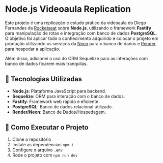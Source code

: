 # Node.js Videoaula Replication

Este projeto é uma replicação e estudo prático da videoaula do Diego Fernandes da [Rocketseat](https://www.rocketseat.com.br/) sobre **Node.js**, utilizando o framework **Fastify** para manipulação de rotas e integração com banco de dados **PostgreSQL**. O objetivo foi aplicar todo o conhecimento adquirido e colocar o projeto em produção utilizando os serviços da [Neon](neon.tech) para o banco de dados e [Render](render.com) para hospedar a aplicação.

Além disso, adicionei o uso do ORM Sequelize para as interações com banco de dados ficarem mais tranquilas.

## 🚀 Tecnologias Utilizadas

- **Node.js**: Plataforma JavaScript para backend.
- **Sequelize**: ORM para interação com o banco de dados.
- **Fastify**: Framework web rápido e eficiente.
- **PostgreSQL**: Banco de dados relacional utilizado.
- **Render/Neon**: Banco de Dados/Hospedagem.

## 🔧 Como Executar o Projeto

1. Clone o repositório
2. Instale as dependencias ```npm i```
3. Configure o arquivo ```.env```
4. Rode o projeto com ```npm run dev```